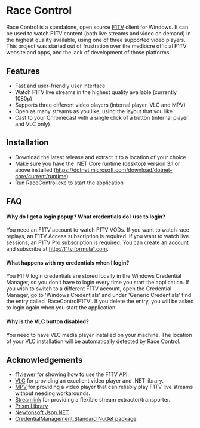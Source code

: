 # Race Control
Race Control is a standalone, open source [F1TV](https://f1tv.formula1.com) client for Windows. It can be used to watch F1TV content (both live streams and video on demand) in the highest quality available, using one of three supported video players. This project was started out of frustration over the mediocre official F1TV website and apps, and the lack of development of those platforms.

## Features
* Fast and user-friendly user interface
* Watch F1TV live streams in the highest quality available (currently 1080p)
* Supports three different video players (internal player, VLC and MPV)
* Open as many streams as you like, using the layout that you like
* Cast to your Chromecast with a single click of a button (internal player and VLC only)

## Installation
* Download the latest release and extract it to a location of your choice
* Make sure you have the .NET Core runtime (desktop) version 3.1 or above installed (https://dotnet.microsoft.com/download/dotnet-core/current/runtime)
* Run RaceControl.exe to start the application

## FAQ
#### Why do I get a login popup? What credentials do I use to login?
You need an F1TV account to watch F1TV VODs. If you want to watch race replays, an F1TV Access subscription is required. If you want to watch live sessions, an F1TV Pro subscription is required. You can create an account and subscribe at http://f1tv.formula1.com.

#### What happens with my credentials when I login?
You F1TV login credentials are stored locally in the Windows Credential Manager, so you don't have to login every time you start the application. If you wish to switch to a different F1TV account, open the Credential Manager, go to 'Windows Credentials' and under 'Generic Credentials' find the entry called 'RaceControlF1TV'. If you delete the entry, you will be asked to login again when you start the application.

#### Why is the VLC button disabled?
You need to have VLC media player installed on your machine. The location of your VLC installation will be automatically detected by Race Control.

## Acknowledgements
* [f1viewer](https://github.com/SoMuchForSubtlety/f1viewer) for showing how to use the F1TV API.
* [VLC](https://www.videolan.org/vlc) for providing an excellent video player and .NET library.
* [MPV](https://mpv.io) for providing a video player that can reliably play F1TV live streams without needing workarounds.
* [Streamlink](https://streamlink.github.io) for providing a flexible stream extractor/transporter.
* [Prism Library](https://prismlibrary.com)
* [Newtonsoft Json.NET](https://www.newtonsoft.com/json)
* [CredentialManagement.Standard NuGet package](https://www.nuget.org/packages/CredentialManagement.Standard)
